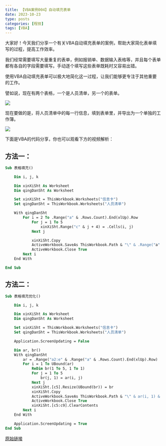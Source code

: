 ```yaml
---
title: 【VBA案例004】自动填充表单
date: 2023-10-23
type: posts
categories: [程技]
tags: [VBA]
---
```


大家好！今天我们分享一个有关VBA自动填充表单的案例，帮助大家简化表单填写的过程，提高工作效率。

我们经常需要填写大量重复的表单，例如报销单、数据输入表格等，并且每个表单都有各自的字段需要填写。手动逐个填写这些表单既耗时又容易出错。

使用VBA自动填充表单可以极大地简化这一过程，让我们能够更专注于其他重要的工作。

譬如说，现在有两个表格，一个是人员清单，另一个的表单。

![](https://img.richfan.site/program/vba/vba案列/【VBA案例004】自动填充表单_1.png)

现在要做的是，将人员清单中的每一行信息，填到表单里，并导出为一个单独的工作簿。

![](https://img.richfan.site/program/vba/vba案列/【VBA案例004】自动填充表单_2.png)

下面是VBA的代码分享，你也可以观看下方的视频解析：

## 方法一：

```vb
Sub 表格填充()

    Dim i, j, k

    Dim xinXiSht As Worksheet
    Dim qingDanSht As Worksheet

    Set xinXiSht = ThisWorkbook.Worksheets("信息卡")
    Set qingDanSht = ThisWorkbook.Worksheets("人员清单")

    With qingDanSht
        For i = 2 To .Range("a" & .Rows.Count).End(xlUp).Row
            For j = 1 To 5
                xinXiSht.Range("c" & j + 4) = .Cells(i, j)
            Next j

            xinXiSht.Copy
            ActiveWorkbook.SaveAs ThisWorkbook.Path & "\" & .Range("a" & i) & ".xlsx"
            ActiveWorkbook.Close True
        Next i
    End With

End Sub
```

## 方法二：

```vb
Sub 表格填充优化()

    Dim i, j, k

    Dim xinXiSht As Worksheet
    Dim qingDanSht As Worksheet

    Set xinXiSht = ThisWorkbook.Worksheets("信息卡")
    Set qingDanSht = ThisWorkbook.Worksheets("人员清单")

    Application.ScreenUpdating = False

    Dim ar, br()
    With qingDanSht
        ar = .Range("a2:e" & .Range("a" & .Rows.Count).End(xlUp).Row)
        For i = 1 To UBound(ar)
            ReDim br(1 To 5, 1 To 1)
            For j = 1 To 5
                br(j, 1) = ar(i, j)
            Next j
            xinXiSht.[c5].Resize(UBound(br)) = br
            xinXiSht.Copy
            ActiveWorkbook.SaveAs ThisWorkbook.Path & "\" & ar(i, 1) & ".xlsx"
            ActiveWorkbook.Close True
            xinXiSht.[c5:c9].ClearContents
        Next i
    End With

    Application.ScreenUpdating = True
End Sub
```

[原始链接](https://mp.weixin.qq.com/s?__biz=MzIyOTc3NzQ2NA==&mid=2247485040&idx=1&sn=1f89ff1b2c14a4b22607fcc1ba725ce9&chksm=e8bccf27dfcb463130a13e9e02c0e0534f314ffbfc12cf3697a006cb2b215ebc8db0e1f0c3d5&scene=178&cur_album_id=3115603487041503237#rd)